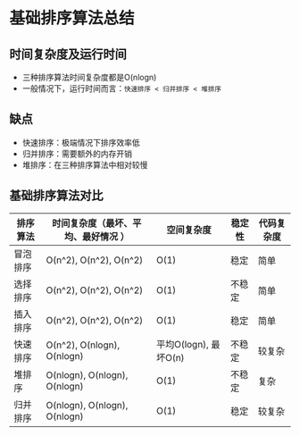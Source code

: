 # 基础排序算法总结

## 时间复杂度及运行时间
* 三种排序算法时间复杂度都是O(nlogn)
* 一般情况下，运行时间而言：`快速排序 < 归并排序 < 堆排序`

## 缺点
* 快速排序：极端情况下排序效率低
* 归并排序：需要额外的内存开销
* 堆排序：在三种排序算法中相对较慢

## 基础排序算法对比
| 排序算法   | 时间复杂度（最坏、平均、最好情况 ）     | 空间复杂度           | 稳定性 |  代码复杂度 |
| ----      |  ---------------------------      | --------           | -----   | ---------
| 冒泡排序   | O(n^2), O(n^2), O(n^2)           | O(1)                | 稳定     | 简单      |  
| 选择排序   | O(n^2), O(n^2), O(n^2)           | O(1)                | 不稳定   | 简单       |
| 插入排序   | O(n^2), O(n^2), O(n^2)           | O(1)                | 稳定     | 简单      | 
| 快速排序   | O(n^2), O(nlogn), O(nlogn)       | 平均O(logn), 最坏O(n)| 不稳定    | 较复杂     |
| 堆排序     | O(nlogn), O(nlogn), O(nlogn)     | O(1)                | 不稳定    | 复杂      |
| 归并排序   | O(nlogn), O(nlogn), O(nlogn)     | O(1)                | 稳定      | 较复杂
